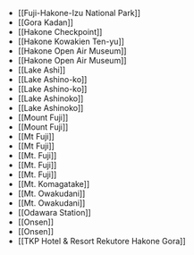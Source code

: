 - [[Fuji-Hakone-Izu National Park]]
- [[Gora Kadan]]
- [[Hakone Checkpoint]]
- [[Hakone Kowakien Ten-yu]]
- [[Hakone Open Air Museum]]
- [[Hakone Open Air Museum]]
- [[Lake Ashi]]
- [[Lake Ashino-ko]]
- [[Lake Ashino-ko]]
- [[Lake Ashinoko]]
- [[Lake Ashinoko]]
- [[Mount Fuji]]
- [[Mount Fuji]]
- [[Mt Fuji]]
- [[Mt Fuji]]
- [[Mt. Fuji]]
- [[Mt. Fuji]]
- [[Mt. Fuji]]
- [[Mt. Komagatake]]
- [[Mt. Owakudani]]
- [[Mt. Owakudani]]
- [[Odawara Station]]
- [[Onsen]]
- [[Onsen]]
- [[TKP Hotel & Resort Rekutore Hakone Gora]]
